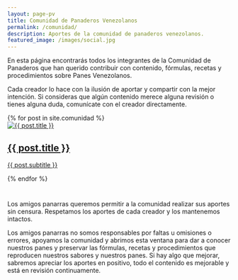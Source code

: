 ```yaml
---
layout: page-pv
title: Comunidad de Panaderos Venezolanos
permalink: /comunidad/
description: Aportes de la comunidad de panaderos venezolanos.
featured_image: /images/social.jpg
---
```


En esta página encontrarás todos los integrantes de la Comunidad de Panaderos que han querido contribuir con contenido, fórmulas, recetas y procedimientos sobre Panes Venezolanos.

Cada creador lo hace con la ilusión de aportar y compartir con la mejor intención. Si consideras que algún contenido merece alguna revisión o tienes alguna duda, comunícate con el creador directamente.

<section class="listing" style="margin-bottom: 40px;">
	<div class="content-wrap listing-wrap">
		{% for post in site.comunidad %}
		<div class="listing-item">
			<a class="listing-item__link" href="{{ post.url | relative_url }}">
				<div class="listing-item__image">
					<img src="{{ post.featured_image | relative_url }}" alt="{{ post.title }}">
				</div>
				<div class="listing-item__content listing-item__content--{{ site.data.settings.grid_settings.content_alignment }}">
					<div class="listing-item__info">
						<h2 class="listing-item__title">{{ post.title }}</h2>
						<p class="listing-item__subtitle">{{ post.subtitle }}</p>
					</div>
				</div>
			</a>
		</div>
		{% endfor %}
	</div>
</section>

Los amigos panarras queremos permitir a la comunidad realizar sus aportes sin censura. Respetamos los aportes de cada creador y los mantenemos intactos.

Los amigos panarras no somos responsables por faltas u omisiones o errores, apoyamos la comunidad y abrimos esta ventana para dar a conocer nuestros panes y preservar las fórmulas, recetas y procedimientos que reproducen nuestros sabores y nuestros panes. Si hay algo que mejorar, sabremos apreciar los aportes en positivo, todo el contenido es mejorable y está en revisión continuamente.